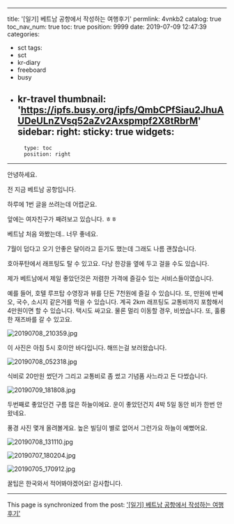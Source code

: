 
---
title: '[일기] 베트남 공항에서 작성하는 여행후기'
permlink: 4vnkb2
catalog: true
toc_nav_num: true
toc: true
position: 9999
date: 2019-07-09 12:47:39
categories:
- sct
tags:
- sct
- kr-diary
- freeboard
- busy
- kr-travel
thumbnail: 'https://ipfs.busy.org/ipfs/QmbCPfSiau2JhuAUDeULnZVsq52aZv2Axspmpf2X8tRbrM'
sidebar:
    right:
        sticky: true
widgets:
    -
        type: toc
        position: right
---


안녕하세요.

전 지금 베트남 공항입니다.

하루에 1번 글을 쓰려는데 어렵군요.

앞에는 여자친구가 째려보고 있습니다. ㅎㅎ

베트남 처음 와봤는데.. 너무 좋네요.

7월이 덥다고 오기 안좋은 달이라고 듣기도 했는데
그래도 나름 괜찮습니다.

호아푸탄에서 래프팅도 탈 수 있고요.
다낭 한강을 옆에 두고 걸을 수도 있습니다.

제가 베트남에서 제일 좋았던것은
저렴한 가격에 즐길수 있는 서비스들이였습니다.

예를 들어, 호텔 루프탑 수영장과 뷰를 단돈 7천원에 즐길 수 있습니다.
또, 만원에 반쎄오, 국수, 소시지 같은거를 먹을 수 있습니다.
계곡 2km 래프팅도 교통비까지 포함해서 4만원이면 할 수 있습니다.
택시도 싸고요. 물론 멀리 이동할 경우, 비쌌습니다.
또, 훌륭한 재즈바를 갈 수 있고요.

![20190708_210359.jpg](https://ipfs.busy.org/ipfs/QmbCPfSiau2JhuAUDeULnZVsq52aZv2Axspmpf2X8tRbrM)


이 사진은 아침 5시 호이안 바다입니다.
해뜨는걸 보러왔습니다.

![20190708_052318.jpg](https://ipfs.busy.org/ipfs/QmdVzdjnVFi9Q1FZ87EQYvWHhWFZcA5zfBMUNci7zoBCHP)

식비로 20만원 썼던가
그리고 교통비로 좀 썼고
기념품 사느라고 돈 다썼습니다.

![20190709_181808.jpg](https://ipfs.busy.org/ipfs/QmcY3NmLm8DcvSgp6KhnuqvEW7JJbgwJKLfnbCS31YJQgn)

두번째로 좋았던건 구름 많은 하늘이에요.
운이 좋았던건지 4박 5일 동안 비가 한번 안왔네요.

풍경 사진 몇개 올려볼게요.
높은 빌딩이 별로 없어서 그런가요
하늘이 예뻤어요.

![20190708_131110.jpg](https://ipfs.busy.org/ipfs/QmdrxhWQU3BUhQo1pLYANTMuVXP3vok5icCaYxrLgmcmyd)

![20190707_180204.jpg](https://ipfs.busy.org/ipfs/QmNQdDQdbPUe4v9EhYFG5V5UEVvRyTdAFzcUKtFXX7qsQP)

![20190705_170912.jpg](https://ipfs.busy.org/ipfs/QmbQoMm3Sk7UgM7KZp6CKBupW1C2ZE7XMVLmpBcnoV1WJZ)


꿀팁은 한국와서 적어봐야겠어요!
감사합니다.

- - -

This page is synchronized from the post: ['[일기] 베트남 공항에서 작성하는 여행후기'](https://steemit.com/@jacobyu/4vnkb2)
